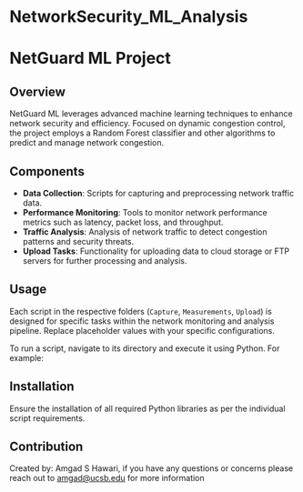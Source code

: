 # NetworkSecurity_ML_Analysis

# NetGuard ML Project

## Overview
NetGuard ML leverages advanced machine learning techniques to enhance network security and efficiency. Focused on dynamic congestion control, the project employs a Random Forest classifier and other algorithms to predict and manage network congestion.

## Components
- **Data Collection**: Scripts for capturing and preprocessing network traffic data.
- **Performance Monitoring**: Tools to monitor network performance metrics such as latency, packet loss, and throughput.
- **Traffic Analysis**: Analysis of network traffic to detect congestion patterns and security threats.
- **Upload Tasks**: Functionality for uploading data to cloud storage or FTP servers for further processing and analysis.

## Usage
Each script in the respective folders (`Capture`, `Measurements`, `Upload`) is designed for specific tasks within the network monitoring and analysis pipeline. Replace placeholder values with your specific configurations.

To run a script, navigate to its directory and execute it using Python. For example:

## Installation
Ensure the installation of all required Python libraries as per the individual script requirements.

## Contribution
Created by: Amgad S Hawari, if you have any questions or concerns please reach out to amgad@ucsb.edu for more information


